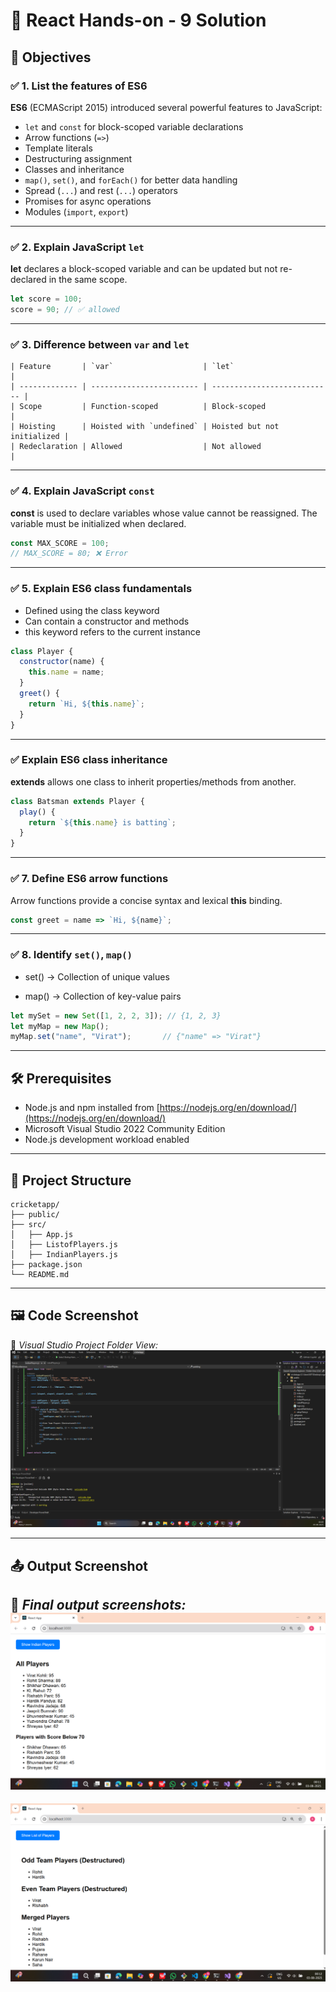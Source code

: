 # 📘 React Hands-on - 9 Solution

## 📘 Objectives

### ✅ 1. List the features of ES6

**ES6** (ECMAScript 2015) introduced several powerful features to JavaScript:

- `let` and `const` for block-scoped variable declarations
- Arrow functions (`=>`)
- Template literals
- Destructuring assignment
- Classes and inheritance
- `map()`, `set()`, and `forEach()` for better data handling
- Spread (`...`) and rest (`...`) operators
- Promises for async operations
- Modules (`import`, `export`)

---

### ✅ 2. Explain JavaScript `let`

**let** declares a block-scoped variable and can be updated but not re-declared in the same scope.

```js
let score = 100;
score = 90; // ✅ allowed
```
---

### ✅ 3. Difference between `var` and `let`
```
| Feature       | `var`                    | `let`                       |
| ------------- | ------------------------ | --------------------------- |
| Scope         | Function-scoped          | Block-scoped                |
| Hoisting      | Hoisted with `undefined` | Hoisted but not initialized |
| Redeclaration | Allowed                  | Not allowed                 |
```

---
### ✅ 4. Explain JavaScript `const`

**const** is used to declare variables whose value cannot be reassigned. The variable must be initialized when declared.
```js
const MAX_SCORE = 100;
// MAX_SCORE = 80; ❌ Error
```
---

### ✅ 5. Explain ES6 class fundamentals

- Defined using the class keyword
- Can contain a constructor and methods
- this keyword refers to the current instance
```js
class Player {
  constructor(name) {
    this.name = name;
  }
  greet() {
    return `Hi, ${this.name}`;
  }
}
```
---

### ✅ Explain ES6 class inheritance

**extends** allows one class to inherit properties/methods from another.

```js
class Batsman extends Player {
  play() {
    return `${this.name} is batting`;
  }
}
```
---

### ✅ 7. Define ES6 arrow functions

Arrow functions provide a concise syntax and lexical **this** binding.

```js
const greet = name => `Hi, ${name}`;
```
---

### ✅ 8. Identify `set()`, `map()`

- set() → Collection of unique values

- map() → Collection of key-value pairs

```js
let mySet = new Set([1, 2, 2, 3]); // {1, 2, 3}
let myMap = new Map();
myMap.set("name", "Virat");       // {"name" => "Virat"}
```
---

## 🛠 Prerequisites

- Node.js and npm installed from [https://nodejs.org/en/download/](https://nodejs.org/en/download/)
- Microsoft Visual Studio 2022 Community Edition
- Node.js development workload enabled

---

## 📁 Project Structure
```
cricketapp/
├── public/
├── src/
│   ├── App.js
│   ├── ListofPlayers.js
│   ├── IndianPlayers.js
├── package.json
└── README.md
```
---

## 🖼️ Code Screenshot

📌 *Visual Studio Project Folder View:* 
![alt text](image.png)

---

## 📤 Output Screenshot

📌 *Final output screenshots:*
![alt text](image-1.png)
---
![alt text](image-2.png)